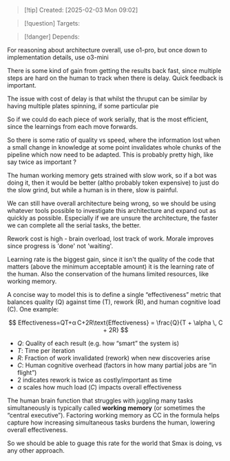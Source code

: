 
>[!tip] Created: [2025-02-03 Mon 09:02]

>[!question] Targets: 

>[!danger] Depends: 

For reasoning about architecture overall, use o1-pro, but once down to implementation details, use o3-mini

There is some kind of gain from getting the results back fast, since multiple steps are hard on the human to track when there is delay.  Quick feedback is important.

The issue with cost of delay is that whilst the thruput can be similar by having multiple plates spinning, if some particular pie

So if we could do each piece of work serially, that is the most efficient, since the learnings from each move forwards.

So there is some ratio of quality vs speed, where the information lost when a small change in knowledge at some point invalidates whole chunks of the pipeline which now need to be adapted.  This is probably pretty high, like say twice as important ?

The human working memory gets strained with slow work, so if a bot was doing it, then it would be better (altho probably token expensive) to just do the slow grind, but while a human is in there, slow is painful.

We can still have overall architecture being wrong, so we should be using whatever tools possible to investigate this architecture and expand out as quickly as possible.
Especially if we are unsure the architecture, the faster we can complete all the serial tasks, the better.

Rework cost is high - brain overload, lost track of work.
Morale improves since progress is 'done' not 'waiting'.

Learning rate is the biggest gain, since it isn't the quality of the code that matters (above the minimum acceptable amount) it is the learning rate of the human.  Also the conservation of the humans limited resources, like working memory.


A concise way to model this is to define a single “effectiveness” metric that balances quality (Q) against time (T), rework (R), and human cognitive load (C). One example:


$$
Effectiveness=QT+α C+2R\text{Effectiveness} = \frac{Q}{T + \alpha \, C + 2R}
$$

- $Q$: Quality of each result (e.g. how “smart” the system is)
- $T$: Time per iteration
- $R$: Fraction of work invalidated (rework) when new discoveries arise
- $C$: Human cognitive overhead (factors in how many partial jobs are “in flight”)
- $2$ indicates rework is twice as costly/important as time
- $α$ scales how much load ($C$) impacts overall effectiveness

The human brain function that struggles with juggling many tasks simultaneously is typically called **working memory** (or sometimes the “central executive”). Factoring working memory as CC in the formula helps capture how increasing simultaneous tasks burdens the human, lowering overall effectiveness.

So we should be able to guage this rate for the world that Smax is doing, vs any other approach.